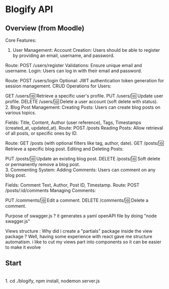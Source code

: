 # Blogify API

## Overview (from Moodle)

Core Features:
1. User Management:
Account Creation: Users should be able to register by providing an email, username, and password.

Route: POST /users/register
Validations: Ensure unique email and username.
Login: Users can log in with their email and password.

Route: POST /users/login
Optional: JWT authentication token generation for session management.
CRUD Operations for Users:

GET /users/:id: Retrieve a specific user's profile.
PUT /users/:id: Update user profile.
DELETE /users/:id: Delete a user account (soft delete with status). <br>
2. Blog Post Management:
Creating Posts: Users can create blog posts on various topics.

Fields: Title, Content, Author (user reference), Tags, Timestamps (created_at, updated_at).
Route: POST /posts
Reading Posts: Allow retrieval of all posts, or specific ones by ID.

Route: GET /posts (with optional filters like tag, author, date).
GET /posts/:id: Retrieve a specific blog post.
Editing and Deleting Posts:

PUT /posts/:id: Update an existing blog post.
DELETE /posts/:id: Soft delete or permanently remove a blog post. <br>
3. Commenting System:
Adding Comments: Users can comment on any blog post.

Fields: Comment Text, Author, Post ID, Timestamp.
Route: POST /posts/:id/comments
Managing Comments:

PUT /comments/:id: Edit a comment.
DELETE /comments/:id: Delete a comment.
<br>

Purpose of swagger.js ? it generates a yaml openAPI file by doing "node swagger.js"

Views structure : Why did i create a "partials" package inside the view package ? Well, having some experience with react gave me structure automatism. i like to cut my views part into components so it can be easier to make it evolve

## Start
<br>
1. cd ./blogify, npm install, nodemon server.js